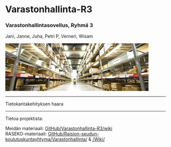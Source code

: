 # Varastonhallinta-R3
### Varastonhallintasovellus, Ryhmä 3
Jani, Janne, Juha, Petri P, Verneri, Wisam

<img src="https://github.com/janlevea-git/Varastonhallinta-R3/blob/main/Documents/warehouses.jpg" 
alt="Varasto" width="450px" height="150px">

***
Tietokantakehityksen haara
***

Tietoa projektista:

Meidän materiaali:
[GitHub/Varastonhallinta-R3/wiki](https://github.com/janlevea-git/Varastonhallinta-R3/wiki)
<br/>
RASEKO-materiaali:
[GitHub/Raision-seudun-koulutuskuntayhtyma/Varastonhallinta/](https://github.com/Raision-seudun-koulutuskuntayhtyma/Varastohallinta/) & [/Wiki/](https://github.com/Raision-seudun-koulutuskuntayhtyma/Varastohallinta/wiki)
